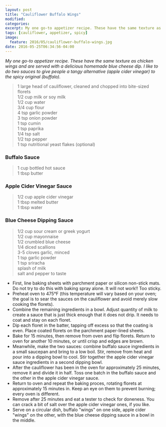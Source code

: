 ```yaml
---
layout: post
title: "Cauliflower Buffalo Wings"
modified:
categories: 
excerpt: My one go-to appetizer recipe. These have the same texture as chicken wings and are served with a delicious homemade blue cheese dip.
tags: [cauliflower, appetizer, spicy]
image:
  feature: 2016/05/cauliflower-buffalo-wings.jpg
date: 2016-05-25T06:34:56-04:00
---
```


*My one go-to appetizer recipe. These have the same texture as chicken wings and are served with a delicious homemade blue cheese dip. I like to do two sauces to give people a tangy alternative (apple cider vinegar) to the spicy original (buffalo).*

> 1 large head of cauliflower, cleaned and chopped into bite-sized florets      
> 1/2 cup milk or soy milk       
> 1/2 cup water       
> 3/4 cup flour       
> 4 tsp garlic powder      
> 3 tsp onion powder       
> 1 tsp cumin        
> 1 tsp paprika      
> 1/4 tsp salt       
> 1/2 tsp pepper      
> 1 tsp nutritional yeast flakes (optional)      

### Buffalo Sauce

> 1 cup bottled hot sauce     
> 1 tbsp butter      

### Apple Cider Vinegar Sauce

> 1/2 cup apple cider vinegar      
> 1 tbsp melted butter      
> 1 tbsp water     

### Blue Cheese Dipping Sauce

> 1/2 cup sour cream or greek yogurt        
> 1/2 cup mayonnaise       
> 1/2 crumbled blue cheese       
> 1/4 diced scallions        
> 3-5 cloves garlic, minced      
> 1 tsp garlic powder      
> 1 tsp sriracha      
> splash of milk      
> salt and pepper to taste     

* First, line baking sheets with parchment paper or silicon non-stick mats. Do not try to do this with baking spray alone. It will not work!! Too sticky.
* Preheat oven to 475°F (this temperature will vary based on your oven; the goal is to sear the sauces on the cauliflower and avoid merely slow cooking the florets).
* Combine the remaining ingredients in a bowl. Adjust quantity of milk to create a sauce that is just thick enough that it does not drip. It needs to coat and stay on each floret.
* Dip each floret in the batter, tapping off excess so that the coating is even. Place coated florets on the parchment paper-lined sheets.
* Bake for 15 minutes, then remove from oven and flip florets. Return to oven for another 10 minutes, or until crisp and edges are brown.
* Meanwhile, make the two sauces: combine buffalo sauce ingredients in a small saucepan and bring to a low boil. Stir, remove from heat and pour into a dipping bowl to cool. Stir together the apple cider vinegar sauce ingredients in a second dipping bowl.
* After the cauliflower has been in the oven for approximately 25 minutes, remove it and divide it in half. Toss one batch in the buffalo sauce and the other in the apple cider vinegar sauce.
* Return to oven and repeat the baking proces, rotating florets at approximately 15 minutes in. Keep an eye on them to prevent burning; every oven is different.
* Remove after 25 minutes and eat a tester to check for doneness. You can crack a bit of salt over the apple cider vinegar ones, if you like. 
* Serve on a circular dish, buffalo "wings" on one side, apple cider "wings" on the other, with the blue cheese dipping sauce in a bowl in the middle. 
